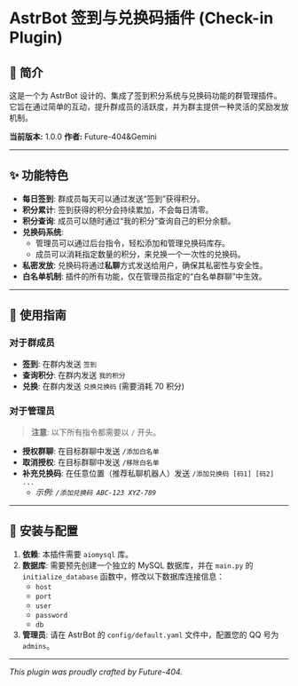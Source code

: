 # AstrBot 签到与兑换码插件 (Check-in Plugin)

## 📖 简介

这是一个为 AstrBot 设计的、集成了签到积分系统与兑换码功能的群管理插件。它旨在通过简单的互动，提升群成员的活跃度，并为群主提供一种灵活的奖励发放机制。

**当前版本:** 1.0.0
**作者:** Future-404&Gemini

---

## ✨ 功能特色

- **每日签到**: 群成员每天可以通过发送“签到”获得积分。
- **积分累计**: 签到获得的积分会持续累加，不会每日清零。
- **积分查询**: 成员可以随时通过“我的积分”查询自己的积分余额。
- **兑换码系统**:
    - 管理员可以通过后台指令，轻松添加和管理兑换码库存。
    - 成员可以消耗指定数量的积分，来兑换一个一次性的兑换码。
- **私密发放**: 兑换码将通过**私聊**方式发送给用户，确保其私密性与安全性。
- **白名单机制**: 插件的所有功能，仅在管理员指定的“白名单群聊”中生效。

---

## 🚀 使用指南

### 对于群成员

- **签到**: 在群内发送 `签到`
- **查询积分**: 在群内发送 `我的积分`
- **兑换**: 在群内发送 `兑换兑换码` (需要消耗 70 积分)

### 对于管理员

> **注意**: 以下所有指令都需要以 `/` 开头。

- **授权群聊**: 在目标群聊中发送 `/添加白名单`
- **取消授权**: 在目标群聊中发送 `/移除白名单`
- **补充兑换码**: 在任意位置（推荐私聊机器人）发送 `/添加兑换码 [码1] [码2] ...`
    - *示例: `/添加兑换码 ABC-123 XYZ-789`*

---

## 🔧 安装与配置

1. **依赖**: 本插件需要 `aiomysql` 库。
2. **数据库**: 需要预先创建一个独立的 MySQL 数据库，并在 `main.py` 的 `initialize_database` 函数中，修改以下数据库连接信息：
   - `host`
   - `port`
   - `user`
   - `password`
   - `db`
3. **管理员**: 请在 AstrBot 的 `config/default.yaml` 文件中，配置您的 QQ 号为 `admins`。

---

*This plugin was proudly crafted by Future-404.*